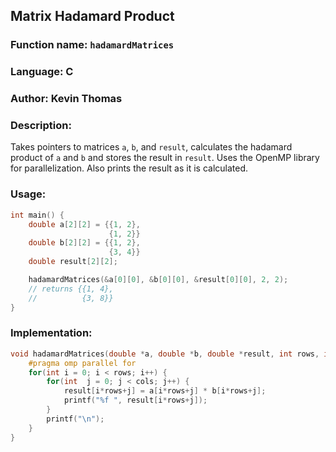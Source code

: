 ## Matrix Hadamard Product

### Function name: `hadamardMatrices`
### Language: C
### Author: Kevin Thomas

### Description:
Takes pointers to matrices `a`, `b`, and `result`, calculates the hadamard product of `a` and `b` and stores the result in `result`. Uses the OpenMP library for parallelization. Also prints the result as it is calculated.

### Usage:

```c
int main() {
    double a[2][2] = {{1, 2},
                      {1, 2}}
    double b[2][2] = {{1, 2},
                      {3, 4}}
    double result[2][2];

    hadamardMatrices(&a[0][0], &b[0][0], &result[0][0], 2, 2);
    // returns {{1, 4},
    //          {3, 8}}
}
```

### Implementation:
```c
void hadamardMatrices(double *a, double *b, double *result, int rows, int cols) {
    #pragma omp parallel for
    for(int i = 0; i < rows; i++) {
        for(int  j = 0; j < cols; j++) {
            result[i*rows+j] = a[i*rows+j] * b[i*rows+j];
            printf("%f ", result[i*rows+j]);
        }
        printf("\n");
    }
}
```